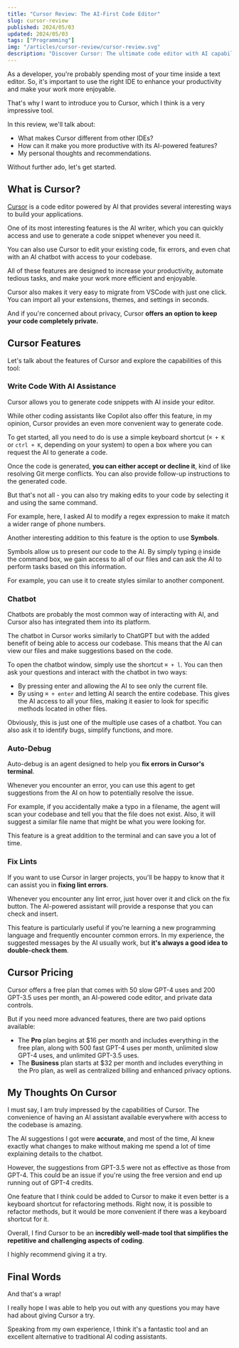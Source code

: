 ```yaml
---
title: "Cursor Review: The AI-First Code Editor"
slug: cursor-review
published: 2024/05/03
updated: 2024/05/03
tags: ["Programming"]
img: "/articles/cursor-review/cursor-review.svg"
description: "Discover Cursor: The ultimate code editor with AI capabilities. Write code, interact with a chatbot, and auto-debug errors for efficient coding."
---
```


As a developer, you're probably spending most of your time inside a text editor. So, it's important to use the right IDE to enhance your productivity and make your work more enjoyable.

That's why I want to introduce you to Cursor, which I think is a very impressive tool.

In this review, we'll talk about:

- What makes Cursor different from other IDEs?
- How can it make you more productive with its AI-powered features?
- My personal thoughts and recommendations.

Without further ado, let's get started.

## What is Cursor?

[Cursor](https://cursor.sh/) is a code editor powered by AI that provides several interesting ways to build your applications.

One of its most interesting features is the AI writer, which you can quickly access and use to generate a code snippet whenever you need it.

You can also use Cursor to edit your existing code, fix errors, and even chat with an AI chatbot with access to your codebase.

All of these features are designed to increase your productivity, automate tedious tasks, and make your work more efficient and enjoyable.

Cursor also makes it very easy to migrate from VSCode with just one click. You can import all your extensions, themes, and settings in seconds.

And if you're concerned about privacy, Cursor **offers an option to keep your code completely private.**

## Cursor Features

Let's talk about the features of Cursor and explore the capabilities of this tool:

### Write Code With AI Assistance

Cursor allows you to generate code snippets with AI inside your editor.

While other coding assistants like Copilot also offer this feature, in my opinion, Cursor provides an even more convenient way to generate code.

To get started, all you need to do is use a simple keyboard shortcut (`⌘ + K` or `ctrl + K`, depending on your system) to open a box where you can request the AI to generate a code.

Once the code is generated, **you can either accept or decline it**, kind of like resolving Git merge conflicts. You can also provide follow-up instructions to the generated code.

But that's not all - you can also try making edits to your code by selecting it and using the same command.

For example, here, I asked AI to modify a regex expression to make it match a wider range of phone numbers.

Another interesting addition to this feature is the option to use **Symbols**.

Symbols allow us to present our code to the AI. By simply typing `@` inside the command box, we gain access to all of our files and can ask the AI to perform tasks based on this information.

For example, you can use it to create styles similar to another component.

### Chatbot

Chatbots are probably the most common way of interacting with AI, and Cursor also has integrated them into its platform.

The chatbot in Cursor works similarly to ChatGPT but with the added benefit of being able to access our codebase. This means that the AI can view our files and make suggestions based on the code.

To open the chatbot window, simply use the shortcut `⌘ + l`. You can then ask your questions and interact with the chatbot in two ways:

- By pressing enter and allowing the AI to see only the current file.
- By using `⌘ + enter` and letting AI search the entire codebase. This gives the AI access to all your files, making it easier to look for specific methods located in other files.

Obviously, this is just one of the multiple use cases of a chatbot. You can also ask it to identify bugs, simplify functions, and more.

### Auto-Debug

Auto-debug is an agent designed to help you **fix errors in Cursor's terminal**.

Whenever you encounter an error, you can use this agent to get suggestions from the AI on how to potentially resolve the issue.

For example, if you accidentally make a typo in a filename, the agent will scan your codebase and tell you that the file does not exist. Also, it will suggest a similar file name that might be what you were looking for.

This feature is a great addition to the terminal and can save you a lot of time.

### Fix Lints

If you want to use Cursor in larger projects, you'll be happy to know that it can assist you in **fixing lint errors**.

Whenever you encounter any lint error, just hover over it and click on the fix button. The AI-powered assistant will provide a response that you can check and insert.

This feature is particularly useful if you're learning a new programming language and frequently encounter common errors. In my experience, the suggested messages by the AI usually work, but **it's always a good idea to double-check them**.

## Cursor Pricing

Cursor offers a free plan that comes with 50 slow GPT-4 uses and 200 GPT-3.5 uses per month, an AI-powered code editor, and private data controls.

But if you need more advanced features, there are two paid options available:

- The **Pro** plan begins at $16 per month and includes everything in the free plan, along with 500 fast GPT-4 uses per month, unlimited slow GPT-4 uses, and unlimited GPT-3.5 uses.
- The **Business** plan starts at $32 per month and includes everything in the Pro plan, as well as centralized billing and enhanced privacy options.

## My Thoughts On Cursor

I must say, I am truly impressed by the capabilities of Cursor. The convenience of having an AI assistant available everywhere with access to the codebase is amazing.

The AI suggestions I got were **accurate**, and most of the time, AI knew exactly what changes to make without making me spend a lot of time explaining details to the chatbot.

However, the suggestions from GPT-3.5 were not as effective as those from GPT-4. This could be an issue if you're using the free version and end up running out of GPT-4 credits.

One feature that I think could be added to Cursor to make it even better is a keyboard shortcut for refactoring methods. Right now, it is possible to refactor methods, but it would be more convenient if there was a keyboard shortcut for it.

Overall, I find Cursor to be an **incredibly well-made tool that simplifies the repetitive and challenging aspects of coding**.

I highly recommend giving it a try.

## Final Words

And that's a wrap!

I really hope I was able to help you out with any questions you may have had about giving Cursor a try.

Speaking from my own experience, I think it's a fantastic tool and an excellent alternative to traditional AI coding assistants.

